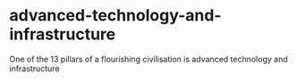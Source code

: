 # advanced-technology-and-infrastructure
One of the 13 pillars of a flourishing civilisation is advanced technology and infrastructure

